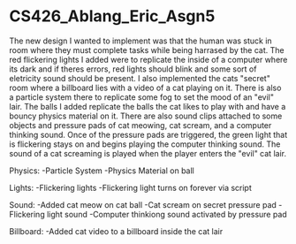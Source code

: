 # CS426_Ablang_Eric_Asgn5

The new design I wanted to implement was that the human was stuck in room where they must complete tasks while being harrased by the cat. The red flickering lights I added were to replicate the inside of a computer where its dark and if theres errors, red lights should blink and some sort of eletricity sound should be present. I also implemented the cats "secret" room where a billboard lies with a video of a cat playing on it. There is also a particle system there to replicate some fog to set the mood of an "evil" lair. The balls I added replicate the balls the cat likes to play with and have a bouncy physics material on it. There are also sound clips attached to some objects and pressure pads of cat meowing, cat scream, and a computer thinking sound. Once of the pressure pads are triggered, the green light that is flickering stays on and begins playing the computer thinking sound. The sound of a cat screaming is played when the player enters the "evil" cat lair.

Physics:
-Particle System
-Physics Material on ball

Lights:
-Flickering lights
-Flickering light turns on forever via script

Sound:
-Added cat meow on cat ball
-Cat scream on secret pressure pad
-Flickering light sound
-Computer thinkiong sound activated by pressure pad

Billboard:
-Added cat video to a billboard inside the cat lair
